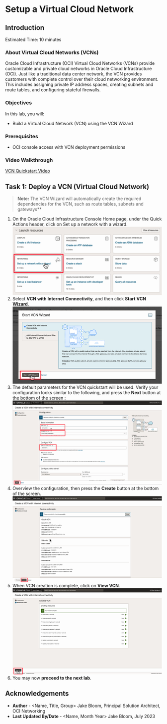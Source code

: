 # Setup a Virtual Cloud Network

## Introduction

Estimated Time: 10 minutes

### About Virtual Cloud Networks (VCNs)

Oracle Cloud Infrastructure (OCI) Virtual Cloud Networks (VCNs) provide customizable and private cloud networks in Oracle Cloud Infrastructure (OCI). Just like a traditional data center network, the VCN provides customers with complete control over their cloud networking environment. This includes assigning private IP address spaces, creating subnets and route tables, and configuring stateful firewalls.

### Objectives

In this lab, you will:

* Build a Virtual Cloud Network (VCN) using the VCN Wizard

### Prerequisites

* OCI console access with VCN deployment permissions

### Video Walkthrough

[VCN Quickstart Video](youtube:svGxVEifOe0:large)

## Task 1: Deploy a VCN (Virtual Cloud Network)

> **Note:** The VCN Wizard will automatically create the required dependencies for the VCN, such as route tables, subnets and gateways**

1. On the Oracle Cloud Infrastructure Console Home page, under the Quick Actions header, click on Set up a network with a wizard.
  ![Quick Actions Wizard](images/vcn-1.png)
2. Select **VCN with Internet Connectivity**, and then click **Start VCN Wizard**.
  ![VCN with Internet Connectivity](images/vcn-2.png)
3. The default parameters for the VCN quickstart will be used. Verify your configuration looks similar to the following, and press the **Next** button at the bottom of the screen :
  ![Create a VCN Configuration](images/vcn-3.png)
4. Overview the configuration, then press the **Create** button at the bottom of the screen.
    ![Review CV Configuration](images/vcn-4.png)
5. When VCN creation is complete, click on **View VCN**.
    ![Workflow](images/vcn-5.png)
6. You may now **proceed to the next lab**.

## Acknowledgements

* **Author** - <Name, Title, Group> Jake Bloom, Principal Solution Architect, OCI Networking
* **Last Updated By/Date** - <Name, Month Year> Jake Bloom, July 2023
